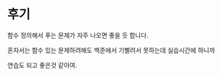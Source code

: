 # 후기

함수 정의해서 푸는 문제가 자주 나오면 좋을 듯 합니다.

혼자서는 함수 있는 문제하려해도 백준에서 기빨려서 못하는데 실습시간에 하니까 

연습도 되고 좋은것 같아여.

 